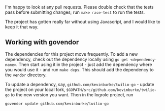 I'm happy to look at any pull requests. Please double check that the tests pass
before submitting changes; run `make race-test` to run the tests.

The project has gotten really far without using Javascript, and I would like to
keep it that way.

## Working with govendor

The dependencies for this project move frequently. To add a new dependency,
check out the dependency locally using `go get <dependency-name>`. Then start
using it in the project - just add the dependency where you would use it - and
run `make deps`. This should add the dependency to the `vendor` directory.

To update a dependency, say, `github.com/kevinburke/twilio-go` - update the
project on your local fork, `$GOPATH/src/github.com/kevinburke/twilio-go` to
the new version you want. Then in the logrole project, run

```
govendor update github.com/kevinburke/twilio-go
```
